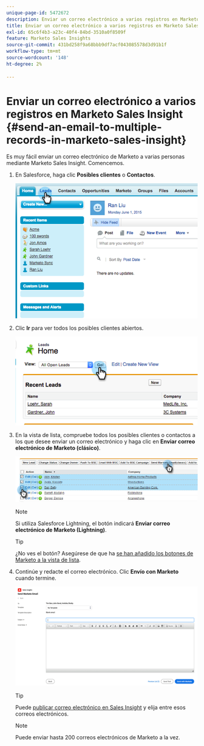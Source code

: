 ```yaml
---
unique-page-id: 5472672
description: Enviar un correo electrónico a varios registros en Marketo Sales Insight - Documentos de Marketo - Documentación del producto
title: Enviar un correo electrónico a varios registros en Marketo Sales Insight
exl-id: 65c6f4b3-a23c-40f4-84bd-3510a0f8509f
feature: Marketo Sales Insights
source-git-commit: 431bd258f9a68bbb9df7acf043085578d3d91b1f
workflow-type: tm+mt
source-wordcount: '148'
ht-degree: 2%

---
```


# Enviar un correo electrónico a varios registros en Marketo Sales Insight {#send-an-email-to-multiple-records-in-marketo-sales-insight}

Es muy fácil enviar un correo electrónico de Marketo a varias personas mediante Marketo Sales Insight. Comencemos.

1. En Salesforce, haga clic **Posibles clientes** o **Contactos**.

   ![](assets/send-an-email-to-multiple-records-in-marketo-sales-insight-1.png)

1. Clic **Ir** para ver todos los posibles clientes abiertos.

   ![](assets/send-an-email-to-multiple-records-in-marketo-sales-insight-2.png)

1. En la vista de lista, compruebe todos los posibles clientes o contactos a los que desee enviar un correo electrónico y haga clic en **Enviar correo electrónico de Marketo (clásico)**.

   ![](assets/send-an-email-to-multiple-records-in-marketo-sales-insight-3.png)

   >[!NOTE]
   >
   >Si utiliza Salesforce Lightning, el botón indicará **Enviar correo electrónico de Marketo (Lightning)**.

   >[!TIP]
   >
   >¿No ves el botón? Asegúrese de que ha [se han añadido los botones de Marketo a la vista de lista](/help/marketo/product-docs/marketo-sales-insight/msi-for-salesforce/configuration/add-bulk-action-buttons-to-salesforce-classic.md).

1. Continúe y redacte el correo electrónico. Clic **Envío con Marketo** cuando termine.

   ![](assets/send-an-email-to-multiple-records-in-marketo-sales-insight-4.png)

   >[!TIP]
   >
   >Puede [publicar correo electrónico en Sales Insight](/help/marketo/product-docs/marketo-sales-insight/msi-for-salesforce/features/actions-in-the-msi-panel/send-marketo-email/publish-an-email-to-sales-insight.md) y elija entre esos correos electrónicos.

   >[!NOTE]
   >
   >Puede enviar hasta 200 correos electrónicos de Marketo a la vez.
